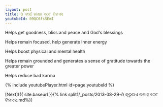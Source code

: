 ```yaml
---
layout: post
title: ଓଁ ବୀର୍ୟ ନମାହ ୧୦୮ ଟିମଏସ
youtubeId: 09QC6fsSEmI
---
```

 
 
Helps get goodness, bliss and peace and God's blessings
 
Helps remain focused, help generate inner energy 
 
Helps boost physical and mental health 
 
Helps remain grounded and generates a sense of gratitude towards the greater power 
 
Helps reduce bad karma
 
 
 
 


{% include youtubePlayer.html id=page.youtubeId %}
 
[Next]({{ site.baseurl }}{% link  split1/_posts/2013-08-29-ଓଁ କ୍ରୁତାଏ ନମାହ ୧୦୮ ଟିମଏସ.md%})
 
